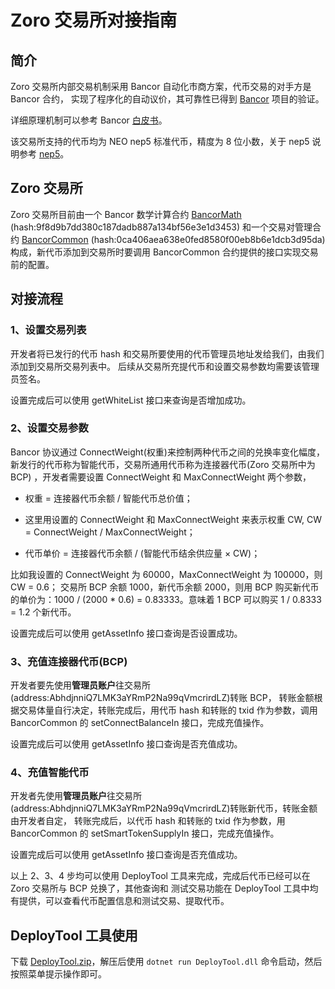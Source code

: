 ﻿# Zoro 交易所对接指南

## 简介
Zoro 交易所内部交易机制采用 Bancor 自动化市商方案，代币交易的对手方是 Bancor 合约，
实现了程序化的自动议价，其可靠性已得到 [Bancor](https://www.bancor.network/tokens) 项目的验证。

详细原理机制可以参考 Bancor [白皮书](https://storage.googleapis.com/website-bancor/2018/04/01ba8253-bancor_protocol_whitepaper_en.pdf)。

该交易所支持的代币均为 NEO nep5 标准代币，精度为 8 位小数，关于 nep5 说明参考 [nep5](nep5.md)。

## Zoro 交易所
Zoro 交易所目前由一个 Bancor 数学计算合约 [BancorMath](https://github.com/ZoroChain/Zoro-Contracts/tree/master/Bancor/BancorMath)
(hash:9f8d9b7dd380c187dadb887a134bf56e3e1d3453)
和一个交易对管理合约 [BancorCommon](https://github.com/ZoroChain/Zoro-Contracts/tree/master/Bancor/BancorCommon)
(hash:0ca406aea638e0fed8580f00eb8b6e1dcb3d95da)
构成，新代币添加到交易所时要调用 BancorCommon 合约提供的接口实现交易前的配置。

## 对接流程

### 1、设置交易列表
开发者将已发行的代币 hash 和交易所要使用的代币管理员地址发给我们，由我们添加到交易所交易列表中。
后续从交易所充提代币和设置交易参数均需要该管理员签名。

设置完成后可以使用 getWhiteList 接口来查询是否增加成功。

### 2、设置交易参数
Bancor 协议通过 ConnectWeight(权重)来控制两种代币之间的兑换率变化幅度，新发行的代币称为智能代币，交易所通用代币称为连接器代币(Zoro 交易所中为 BCP)
，开发者需要设置 ConnectWeight 和 MaxConnectWeight 两个参数，

* 权重 = 连接器代币余额 / 智能代币总价值；

* 这里用设置的 ConnectWeight 和 MaxConnectWeight 来表示权重 CW, CW = ConnectWeight / MaxConnectWeight；

* 代币单价 = 连接器代币余额 / (智能代币结余供应量 × CW)；

比如我设置的 ConnectWeight 为 60000，MaxConnectWeight 为 100000，则 CW = 0.6；
交易所 BCP 余额 1000，新代币余额 2000，则用 BCP 购买新代币的单价为：1000 / (2000 * 0.6) = 0.83333。意味着 1 BCP 可以购买 1 / 0.8333 = 1.2 个新代币。

设置完成后可以使用 getAssetInfo 接口查询是否设置成功。
### 3、充值连接器代币(BCP)
开发者要先使用**管理员账户**往交易所(address:AbhdjnniQ7LMK3aYRmP2Na99qVmcrirdLZ)转账 BCP，
转账金额根据交易体量自行决定，转账完成后，用代币 hash 和转账的 txid 作为参数，调用
BancorCommon 的 setConnectBalanceIn 接口，完成充值操作。

设置完成后可以使用 getAssetInfo 接口查询是否充值成功。
### 4、充值智能代币
开发者先使用**管理员账户**往交易所(address:AbhdjnniQ7LMK3aYRmP2Na99qVmcrirdLZ)转账新代币，转账金额由开发者自定，
转账完成后，以代币 hash 和转账的 txid 作为参数，用 BancorCommon 的 setSmartTokenSupplyIn 接口，完成充值操作。

设置完成后可以使用 getAssetInfo 接口查询是否充值成功。

以上 2、3、4 步均可以使用 DeployTool 工具来完成，完成后代币已经可以在 Zoro 交易所与 BCP 兑换了，其他查询和
测试交易功能在 DeployTool 工具中均有提供，可以查看代币配置信息和测试交易、提取代币。


## DeployTool 工具使用
下载 [DeployTool.zip](https://github.com/ZoroChain/Zoro-Exchange/releases)，解压后使用 `dotnet run DeployTool.dll` 命令启动，然后按照菜单提示操作即可。 

